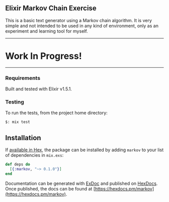 
## Elixir Markov Chain Exercise

This is a basic text generator using a Markov chain algorithm. It is very simple and not intended to be used in any kind of environment, only as an experiment and learning tool for myself.

---
# __Work In Progress!__
---

### Requirements
Built and tested with Elixir v1.5.1.

### Testing
To run the tests, from the project home directory:
```bash
$: mix test
```


## Installation

If [available in Hex](https://hex.pm/docs/publish), the package can be installed
by adding `markov` to your list of dependencies in `mix.exs`:

```elixir
def deps do
  [{:markov, "~> 0.1.0"}]
end
```

Documentation can be generated with [ExDoc](https://github.com/elixir-lang/ex_doc)
and published on [HexDocs](https://hexdocs.pm). Once published, the docs can
be found at [https://hexdocs.pm/markov](https://hexdocs.pm/markov).
